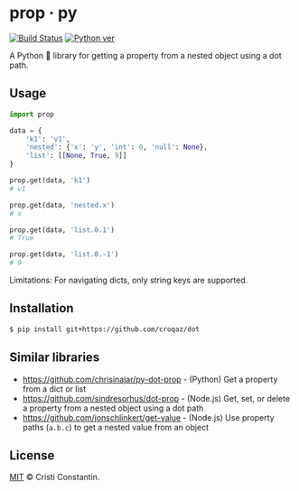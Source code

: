 # prop · py

  [![Build Status][build-image]][build-url]
  [![Python ver][python-image]][python-url]

A Python 🐍 library for getting a property from a nested object using a dot path.


## Usage

```py
import prop

data = {
    'k1': 'v1',
    'nested': {'x': 'y', 'int': 0, 'null': None},
    'list': [[None, True, 9]]
}

prop.get(data, 'k1')
# v1

prop.get(data, 'nested.x')
# x

prop.get(data, 'list.0.1')
# True

prop.get(data, 'list.0.-1')
# 9
```

Limitations: For navigating dicts, only string keys are supported.


## Installation

```sh
$ pip install git+https://github.com/croqaz/dot
```


## Similar libraries

* https://github.com/chrisinajar/py-dot-prop - (Python) Get a property from a dict or list
* https://github.com/sindresorhus/dot-prop - (Node.js) Get, set, or delete a property from a nested object using a dot path
* https://github.com/jonschlinkert/get-value - (Node.js) Use property paths (`a.b.c`) to get a nested value from an object


## License

[MIT](LICENSE) © Cristi Constantin.


[pypi-image]: https://img.shields.io/pypi/v/prop.svg
[pypi-url]: https://pypi.org/project/prop/
[build-image]: https://github.com/croqaz/prop/workflows/Python/badge.svg
[build-url]: https://github.com/croqaz/prop/actions
[python-image]: https://img.shields.io/badge/Python-3.6-blue.svg
[python-url]: https://python.org
